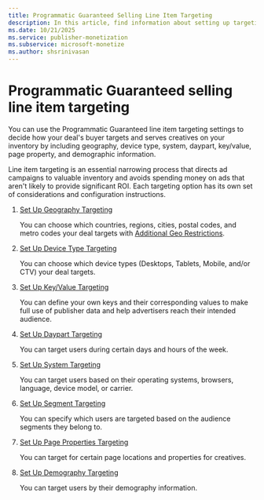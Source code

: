 ```yaml
---
title: Programmatic Guaranteed Selling Line Item Targeting
description: In this article, find information about setting up targeting settings for Programmatic Guaranteed selling line items.
ms.date: 10/21/2025
ms.service: publisher-monetization
ms.subservice: microsoft-monetize
ms.author: shsrinivasan
---
```


# Programmatic Guaranteed selling line item targeting

You can use the Programmatic Guaranteed line item targeting settings to decide how your deal's buyer targets and serves creatives on your inventory by including geography, device type, system, daypart, key/value, page property, and demographic information.

Line item targeting is an essential narrowing process that directs ad campaigns to valuable inventory and avoids spending money on ads that aren't likely to provide significant ROI. Each targeting option has its own set of considerations and configuration instructions.

1. [Set Up Geography Targeting](set-up-geography-targeting-for-a-line-item.md)

    You can choose which countries, regions, cities, postal codes, and metro codes your deal targets with [Additional Geo Restrictions](additional-geo-restrictions-ali.md).

1. [Set Up Device Type Targeting](device-type-targeting-ali.md)

    You can choose which device types (Desktops, Tablets, Mobile, and/or CTV) your deal targets.

1. [Set Up Key/Value Targeting](key-value-targeting.md)

    You can define your own keys and their corresponding values to make full use of publisher data and help advertisers reach their intended audience.

1. [Set Up Daypart Targeting](daypart-targeting.md)

    You can target users during certain days and hours of the week.

1. [Set Up System Targeting](system-targeting.md)

    You can target users based on their operating systems, browsers, language, device model, or carrier.

1. [Set Up Segment Targeting](segment-targeting.md)

    You can specify which users are targeted based on the audience segments they belong to.

1. [Set Up Page Properties Targeting](page-properties-targeting.md)

    You can target for certain page locations and properties for creatives.

1. [Set Up Demography Targeting](demography-targeting.md)

    You can target users by their demography information.

